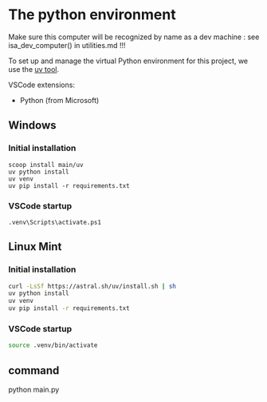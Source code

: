 # The python environment

Make sure this computer will be recognized by name as a dev machine : see isa_dev_computer() in utilities.md !!!

To set up and manage the virtual Python environment for this project, we use the [uv tool](https://docs.astral.sh/uv/).

VSCode extensions:

- Python (from Microsoft)

## Windows

### Initial installation

``` {.pwsh file= setup/environ.ps1}
scoop install main/uv
uv python install
uv venv
uv pip install -r requirements.txt
```
### VSCode startup

``` {.pwsh file= setup/startup.ps1}
.venv\Scripts\activate.ps1
```

## Linux Mint

### Initial installation

``` {.bash file= setup/environ.sh}
curl -LsSf https://astral.sh/uv/install.sh | sh
uv python install
uv venv
uv pip install -r requirements.txt
```
### VSCode startup

``` bash
source .venv/bin/activate
```

## command

python main.py

